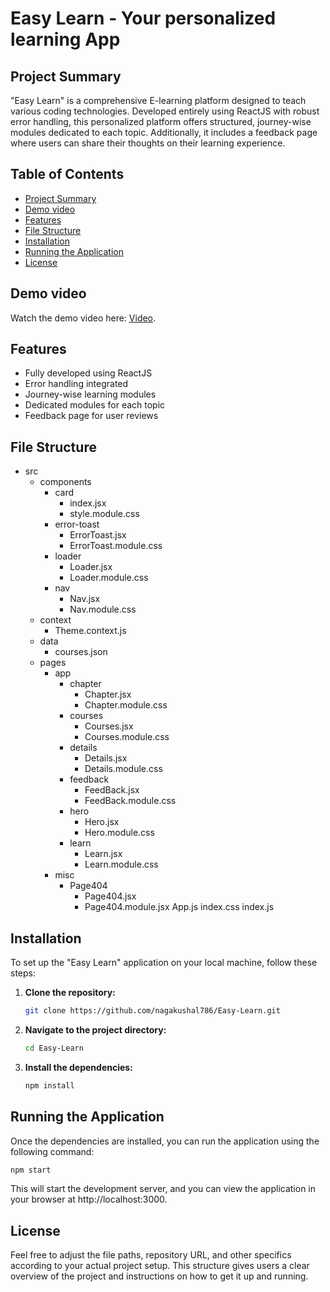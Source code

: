 # Easy Learn - Your personalized learning App

## Project Summary
"Easy Learn" is a comprehensive E-learning platform designed to teach various coding technologies. Developed entirely using ReactJS with robust error handling, this personalized platform offers structured, journey-wise modules dedicated to each topic. Additionally, it includes a feedback page where users can share their thoughts on their learning experience.

## Table of Contents
- [Project Summary](#project-summary)
- [Demo video](#demo-video)
- [Features](#features)
- [File Structure](#file-structure)
- [Installation](#installation)
- [Running the Application](#running-the-application)
- [License](#license)

## Demo video
Watch the demo video here: [Video](https://go.screenpal.com/watch/cZioFGVPhjM).

## Features
- Fully developed using ReactJS
- Error handling integrated
- Journey-wise learning modules
- Dedicated modules for each topic
- Feedback page for user reviews

## File Structure
- src
  - components
    - card
      - index.jsx
      - style.module.css
    - error-toast
      - ErrorToast.jsx
      - ErrorToast.module.css
    - loader
      - Loader.jsx
      - Loader.module.css
    - nav
      - Nav.jsx
      - Nav.module.css
  - context
    - Theme.context.js
  - data
    - courses.json
  - pages
    - app
      - chapter
        - Chapter.jsx
        - Chapter.module.css
      - courses
        - Courses.jsx
        - Courses.module.css
      - details
        - Details.jsx
        - Details.module.css
      - feedback
        - FeedBack.jsx
        - FeedBack.module.css
      - hero
        - Hero.jsx
        - Hero.module.css
      - learn
        - Learn.jsx
        - Learn.module.css
    - misc
      - Page404
        - Page404.jsx
        - Page404.module.jsx
App.js
index.css
index.js
    
## Installation
To set up the "Easy Learn" application on your local machine, follow these steps:

1. **Clone the repository:**
    ```sh
    git clone https://github.com/nagakushal786/Easy-Learn.git
    ```

2. **Navigate to the project directory:**
    ```sh
    cd Easy-Learn
    ```

3. **Install the dependencies:**
    ```sh
    npm install
    ```

## Running the Application
Once the dependencies are installed, you can run the application using the following command:

```sh
npm start
```

This will start the development server, and you can view the application in your browser at http://localhost:3000.

## License
Feel free to adjust the file paths, repository URL, and other specifics according to your actual project setup. This structure gives users a clear overview of the project and instructions on how to get it up and running.